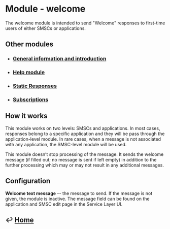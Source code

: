 Module - welcome
================

The welcome module is intended to send "Welcome" responses to first-time users of either SMSCs or applications.

Other modules
-------------

- ### [General information and introduction](https://github.com/CarouselSMS/API/tree/master/sections/modules/module-general.md)

- ### [Help module](https://github.com/CarouselSMS/API/tree/master/sections/modules/module-help.md)

- ### [Static Responses](https://github.com/CarouselSMS/API/tree/master/sections/modules/module-static-respones.md)

- ### [Subscriptions](https://github.com/CarouselSMS/API/tree/master/sections/modules/module-subscriptions.md)


How it works
------------

This module works on two levels: SMSCs and applications. In most cases, responses belong to a specific application and they will be pass through the application-level module. In rare cases, when a message is not associated with any application, the SMSC-level module will be used.

This module doesn’t stop processing of the message. It sends the welcome message (if filled out; no message is sent if left empty) in addition to the further processing which may or may not result in any additional messages.

Configuration
--------------

**Welcome text message** -- the message to send. If the message is not
    given, the module is inactive. The message field can be found on the
    application and SMSC edit page in the Service Layer UI.

&#8617; [Home](https://github.com/CarouselSMS/API)
--------------